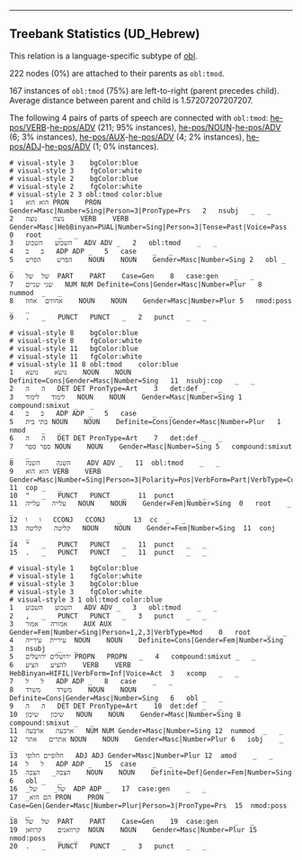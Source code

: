 

--------------------------------------------------------------------------------

## Treebank Statistics (UD_Hebrew)

This relation is a language-specific subtype of [obl]().

222 nodes (0%) are attached to their parents as `obl:tmod`.

167 instances of `obl:tmod` (75%) are left-to-right (parent precedes child).
Average distance between parent and child is 1.57207207207207.

The following 4 pairs of parts of speech are connected with `obl:tmod`: [he-pos/VERB]()-[he-pos/ADV]() (211; 95% instances), [he-pos/NOUN]()-[he-pos/ADV]() (6; 3% instances), [he-pos/AUX]()-[he-pos/ADV]() (4; 2% instances), [he-pos/ADJ]()-[he-pos/ADV]() (1; 0% instances).


~~~ conllu
# visual-style 3	bgColor:blue
# visual-style 3	fgColor:white
# visual-style 2	bgColor:blue
# visual-style 2	fgColor:white
# visual-style 2 3 obl:tmod	color:blue
1	הוא	הוא	PRON	PRON	Gender=Masc|Number=Sing|Person=3|PronType=Prs	2	nsubj	_	_
2	נוצח	נוצח	VERB	VERB	Gender=Masc|HebBinyan=PUAL|Number=Sing|Person=3|Tense=Past|Voice=Pass	0	root	_	_
3	השבוע	השבוע	ADV	ADV	_	2	obl:tmod	_	_
4	ב	ב	ADP	ADP	_	5	case	_	_
5	הפרש	הפרש	NOUN	NOUN	Gender=Masc|Number=Sing	2	obl	_	_
6	של	של	PART	PART	Case=Gen	8	case:gen	_	_
7	שני	שניים	NUM	NUM	Definite=Cons|Gender=Masc|Number=Plur	8	nummod	_	_
8	אחוזים	אחוז	NOUN	NOUN	Gender=Masc|Number=Plur	5	nmod:poss	_	_
9	.	_	PUNCT	PUNCT	_	2	punct	_	_

~~~


~~~ conllu
# visual-style 8	bgColor:blue
# visual-style 8	fgColor:white
# visual-style 11	bgColor:blue
# visual-style 11	fgColor:white
# visual-style 11 8 obl:tmod	color:blue
1	נושא	נושא	NOUN	NOUN	Definite=Cons|Gender=Masc|Number=Sing	11	nsubj:cop	_	_
2	ה	ה	DET	DET	PronType=Art	3	det:def	_	_
3	לימוד	לימוד	NOUN	NOUN	Gender=Masc|Number=Sing	1	compound:smixut	_	_
4	ב	ב	ADP	ADP	_	5	case	_	_
5	בתי	בית	NOUN	NOUN	Definite=Cons|Gender=Masc|Number=Plur	1	nmod	_	_
6	ה	ה	DET	DET	PronType=Art	7	det:def	_	_
7	ספר	ספר	NOUN	NOUN	Gender=Masc|Number=Sing	5	compound:smixut	_	_
8	השנה	השנה	ADV	ADV	_	11	obl:tmod	_	_
9	הוא	הוא	VERB	VERB	Gender=Masc|Number=Sing|Person=3|Polarity=Pos|VerbForm=Part|VerbType=Cop	11	cop	_	_
10	"	_	PUNCT	PUNCT	_	11	punct	_	_
11	עלייה	עלייה	NOUN	NOUN	Gender=Fem|Number=Sing	0	root	_	_
12	ו	ו	CCONJ	CCONJ	_	13	cc	_	_
13	קליטה	קליטה	NOUN	NOUN	Gender=Fem|Number=Sing	11	conj	_	_
14	"	_	PUNCT	PUNCT	_	11	punct	_	_
15	.	_	PUNCT	PUNCT	_	11	punct	_	_

~~~


~~~ conllu
# visual-style 1	bgColor:blue
# visual-style 1	fgColor:white
# visual-style 3	bgColor:blue
# visual-style 3	fgColor:white
# visual-style 3 1 obl:tmod	color:blue
1	השבוע	השבוע	ADV	ADV	_	3	obl:tmod	_	_
2	,	_	PUNCT	PUNCT	_	3	punct	_	_
3	אמורה	אמור	AUX	AUX	Gender=Fem|Number=Sing|Person=1,2,3|VerbType=Mod	0	root	_	_
4	עיריית	עירייה	NOUN	NOUN	Definite=Cons|Gender=Fem|Number=Sing	3	nsubj	_	_
5	ירושלים	ירושלים	PROPN	PROPN	_	4	compound:smixut	_	_
6	להציע	הציע	VERB	VERB	HebBinyan=HIFIL|VerbForm=Inf|Voice=Act	3	xcomp	_	_
7	ל	ל	ADP	ADP	_	8	case	_	_
8	משרד	משרד	NOUN	NOUN	Definite=Cons|Gender=Masc|Number=Sing	6	obl	_	_
9	ה	ה	DET	DET	PronType=Art	10	det:def	_	_
10	שיכון	שיכון	NOUN	NOUN	Gender=Masc|Number=Sing	8	compound:smixut	_	_
11	ארבעה	ארבעה	NUM	NUM	Gender=Masc|Number=Sing	12	nummod	_	_
12	אתרים	אתר	NOUN	NOUN	Gender=Masc|Number=Plur	6	iobj	_	_
13	חלופיים	חלופי	ADJ	ADJ	Gender=Masc|Number=Plur	12	amod	_	_
14	ל	ל	ADP	ADP	_	15	case	_	_
15	הצבה_	הצבה	NOUN	NOUN	Definite=Def|Gender=Fem|Number=Sing	6	obl	_	_
16	_של_	של	ADP	ADP	_	17	case:gen	_	_
17	_הם	הוא	PRON	PRON	Case=Gen|Gender=Masc|Number=Plur|Person=3|PronType=Prs	15	nmod:poss	_	_
18	של	של	PART	PART	Case=Gen	19	case:gen	_	_
19	קרוואנים	קרוואן	NOUN	NOUN	Gender=Masc|Number=Plur	15	nmod:poss	_	_
20	.	_	PUNCT	PUNCT	_	3	punct	_	_

~~~


